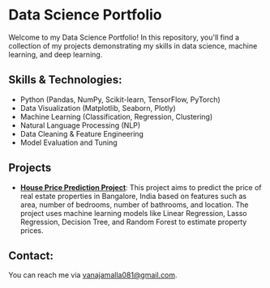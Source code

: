 # Data Science Portfolio

Welcome to my Data Science Portfolio! In this repository, you'll find a collection of my projects demonstrating my skills in data science, machine learning, and deep learning.

## Skills & Technologies:
- Python (Pandas, NumPy, Scikit-learn, TensorFlow, PyTorch)
- Data Visualization (Matplotlib, Seaborn, Plotly)
- Machine Learning (Classification, Regression, Clustering)
- Natural Language Processing (NLP)
- Data Cleaning & Feature Engineering
- Model Evaluation and Tuning

## Projects

- **[House Price Prediction Project](Projects/House_Price_Prediction_Project/README.md)**: This project aims to predict the price of real estate properties in Bangalore, India based on features such as area, number of bedrooms, number of bathrooms, and location. The project uses machine learning models like Linear Regression, Lasso Regression, Decision Tree, and Random Forest to estimate property prices.


## Contact:
You can reach me via [vanajamalla081@gmail.com](mailto:vanajamalla081@gmail.com).
